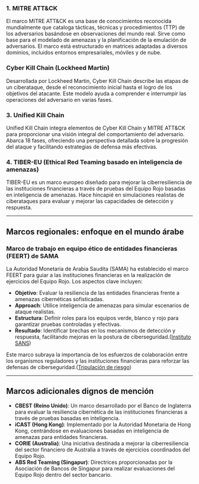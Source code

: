 ### 1. **MITRE ATT&CK**

El marco MITRE ATT&CK es una base de conocimientos reconocida mundialmente que cataloga tácticas, técnicas y procedimientos (TTP) de los adversarios basándose en observaciones del mundo real. Sirve como base para el modelado de amenazas y la planificación de la emulación de adversarios. El marco está estructurado en matrices adaptadas a diversos dominios, incluidos entornos empresariales, móviles y de nube.

### **Cyber Kill Chain (Lockheed Martin)**

Desarrollada por Lockheed Martin, Cyber Kill Chain describe las etapas de un ciberataque, desde el reconocimiento inicial hasta el logro de los objetivos del atacante. Este modelo ayuda a comprender e interrumpir las operaciones del adversario en varias fases.

### 3. **Unified Kill Chain**

Unified Kill Chain integra elementos de Cyber Kill Chain y MITRE ATT&CK para proporcionar una visión integral del comportamiento del adversario. Abarca 18 fases, ofreciendo una perspectiva detallada sobre la progresión del ataque y facilitando estrategias de defensa más efectivas.

### [](https://redteamleaders.coursestack.com/courses/62c9b0f6-6a0a-488c-870b-4ca0ac754378/take/red-team-frameworks-#user-content-4-tiber-eu-threat-intelligence-based-ethical-red-teaming)4. **TIBER-EU (Ethical Red Teaming basado en inteligencia de amenazas)**

TIBER-EU es un marco europeo diseñado para mejorar la ciberresiliencia de las instituciones financieras a través de pruebas del Equipo Rojo basadas en inteligencia de amenazas. Hace hincapié en simulaciones realistas de ciberataques para evaluar y mejorar las capacidades de detección y respuesta.

---

## [](https://redteamleaders.coursestack.com/courses/62c9b0f6-6a0a-488c-870b-4ca0ac754378/take/red-team-frameworks-#user-content-regional-frameworks-focus-on-the-arab-world)Marcos regionales: enfoque en el mundo árabe

### [](https://redteamleaders.coursestack.com/courses/62c9b0f6-6a0a-488c-870b-4ca0ac754378/take/red-team-frameworks-#user-content-samas-financial-entities-ethical-red-teaming-feert-framework)**Marco de trabajo en equipo ético de entidades financieras (FEERT) de SAMA**

La Autoridad Monetaria de Arabia Saudita (SAMA) ha establecido el marco FEERT para guiar a las instituciones financieras en la realización de ejercicios del Equipo Rojo. Los aspectos clave incluyen:

- **Objetivo**: Evaluar la resiliencia de las entidades financieras frente a amenazas cibernéticas sofisticadas.
- **Approach**: Utilice inteligencia de amenazas para simular escenarios de ataque realistas.
- **Estructura**: Definir roles para los equipos verde, blanco y rojo para garantizar pruebas controladas y efectivas.
- **Resultado**: Identificar brechas en los mecanismos de detección y respuesta, facilitando mejoras en la postura de ciberseguridad.([Instituto SANS](https://www.sans.org/blog/shifting-from-penetration-testing-to-red-team-and-purple-team "Pruebas de penetración: el cambio al equipo rojo y al equipo morado..."))

Este marco subraya la importancia de los esfuerzos de colaboración entre los organismos reguladores y las instituciones financieras para reforzar las defensas de ciberseguridad.([Tripulación de riesgo](https://www.riskcrew.com/sama-cybersecurity-framework-compliance-benefits-and-requirements "Cumplimiento del marco de ciberseguridad de SAMA: beneficios... - Risk Crew"))

---

## [](https://redteamleaders.coursestack.com/courses/62c9b0f6-6a0a-488c-870b-4ca0ac754378/take/red-team-frameworks-#user-content-additional-noteworthy-frameworks)Marcos adicionales dignos de mención

- **CBEST (Reino Unido)**: Un marco desarrollado por el Banco de Inglaterra para evaluar la resiliencia cibernética de las instituciones financieras a través de pruebas basadas en inteligencia.
- **iCAST (Hong Kong)**: Implementado por la Autoridad Monetaria de Hong Kong, centrándose en evaluaciones basadas en inteligencia de amenazas para entidades financieras.
- **CORIE (Australia)**: Una iniciativa destinada a mejorar la ciberresiliencia del sector financiero de Australia a través de ejercicios coordinados del Equipo Rojo.
- **ABS Red Teaming (Singapur)**: Directrices proporcionadas por la Asociación de Bancos de Singapur para realizar evaluaciones del Equipo Rojo dentro del sector bancario.